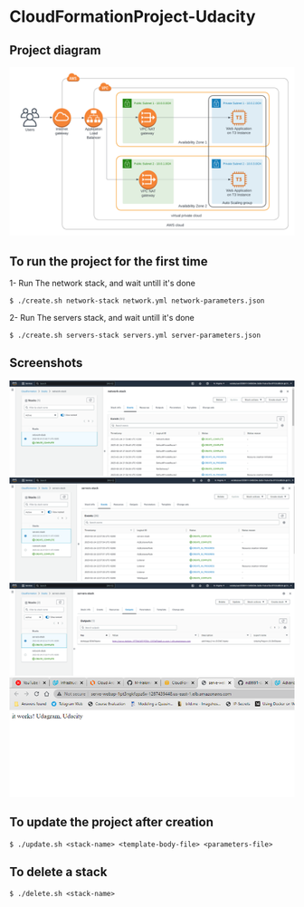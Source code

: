 # CloudFormationProject-Udacity

## Project diagram
![Project diagram](images/project-diagram.png)

## To run the project for the first time

1- Run The network stack, and wait untill it's done
```
$ ./create.sh network-stack network.yml network-parameters.json
```
2- Run The servers stack, and wait untill it's done
```
$ ./create.sh servers-stack servers.yml server-parameters.json
```
## Screenshots
![Network Stack Created](images/network-stack.png)
![Server Stack Created](images/servers-stack.png)
![Webapp DNS Output](images/webapp-dns-output.png)
![Webapp Homepage](images/webapp-homepage.png)

## To update the project after creation
```
$ ./update.sh <stack-name> <template-body-file> <parameters-file>
```

## To delete a stack
```
$ ./delete.sh <stack-name>
```
